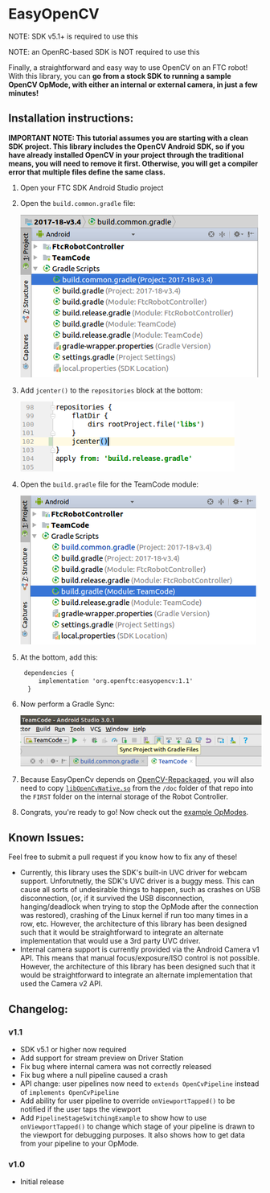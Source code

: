 # EasyOpenCV

NOTE: SDK v5.1+ is required to use this

NOTE: an OpenRC-based SDK is NOT required to use this

Finally, a straightforward and easy way to use OpenCV on an FTC robot! With this library, you can **go from a stock SDK to running a sample OpenCV OpMode, with either an internal or external camera, in just a few minutes!**

## Installation instructions:

**IMPORTANT NOTE: This tutorial assumes you are starting with a clean SDK project. This library includes the OpenCV Android SDK, so if you have already installed OpenCV in your project through the traditional means, you will need to remove it first. Otherwise, you will get a compiler error that multiple files define the same class.**

1. Open your FTC SDK Android Studio project
2. Open the `build.common.gradle` file:

    ![img-here](doc/images/build-common-gradle.png)

3. Add `jcenter()` to the `repositories` block at the bottom:

    ![img-here](doc/images/jcenter.png)

4. Open the `build.gradle` file for the TeamCode module:

    ![img-here](doc/images/teamcode-gradle.png)

5. At the bottom, add this:

        dependencies {
            implementation 'org.openftc:easyopencv:1.1'
         }

6. Now perform a Gradle Sync:

    ![img-her](doc/images/gradle-sync.png)

7. Because EasyOpenCv depends on [OpenCV-Repackaged](https://github.com/OpenFTC/OpenCV-Repackaged), you will also need to copy [`libOpenCvNative.so`](https://github.com/OpenFTC/OpenCV-Repackaged/blob/master/doc/libOpenCvNative.so) from the `/doc` folder of that repo into the `FIRST` folder on the internal storage of the Robot Controller.

8. Congrats, you're ready to go! Now check out the [example OpModes](https://github.com/OpenFTC/EasyOpenCV/tree/master/examples/src/main/java/org/openftc/easyopencv/examples).

## Known Issues:

Feel free to submit a pull request if you know how to fix any of these!

 - Currently, this library uses the SDK's built-in UVC driver for webcam support. Unforutnetly, the SDK's UVC driver is a buggy mess. This can cause all sorts of undesirable things to happen, such as crashes on USB disconnection, (or, if it survived the USB disconnection, hanging/deadlock when trying to stop the OpMode after the connection was restored), crashing of the Linux kernel if run too many times in a row, etc. However, the architecture of this library has been designed such that it would be straightforward to integrate an alternate implementation that would use a 3rd party UVC driver.
 - Internal camera support is currently provided via the Android Camera v1 API. This means that manual focus/exposure/ISO control is not possible. However, the architecture of this library has been designed such that it would be straightforward to integrate an alternate implementation that used the Camera v2 API.

## Changelog:

### v1.1

 - SDK v5.1 or higher now required
 - Add support for stream preview on Driver Station
 - Fix bug where internal camera was not correctly released
 - Fix bug where a null pipeline caused a crash
 - API change: user pipelines now need to `extends OpenCvPipeline` instead of `implements OpenCvPipeline`
 - Add ability for user pipeline to override `onViewportTapped()` to be notified if the user taps the viewport
 - Add `PipelineStageSwitchingExample` to show how to use `onViewportTapped()` to change which stage of your pipeline is drawn to the viewport for debugging purposes. It also shows how to get data from your pipeline to your OpMode.

### v1.0

 - Initial release

